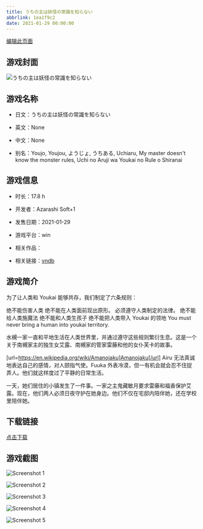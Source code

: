 ```yaml
---
title: うちの主は妖怪の常識を知らない
abbrlink: 1ea1f9c2
date: 2021-01-29 00:00:00
---
```

[编辑此页面](https://github.com/ACG-3/ADV3-source/blob/main/source/_posts/%E3%81%86%E3%81%A1%E3%81%AE%E4%B8%BB%E3%81%AF%E5%A6%96%E6%80%AA%E3%81%AE%E5%B8%B8%E8%AD%98%E3%82%92%E7%9F%A5%E3%82%89%E3%81%AA%E3%81%84.md)

## 游戏封面

![うちの主は妖怪の常識を知らない](https://pan.timero.xyz/d/onedrive/img_lib_001/%E3%81%86%E3%81%A1%E3%81%AE%E4%B8%BB%E3%81%AF%E5%A6%96%E6%80%AA%E3%81%AE%E5%B8%B8%E8%AD%98%E3%82%92%E7%9F%A5%E3%82%89%E3%81%AA%E3%81%84_cover.avif)


## 游戏名称

- 日文：うちの主は妖怪の常識を知らない
- 英文：None
- 中文：None

- 别名：Youjo, Youjou, ようじょ, うちある, Uchiaru, My master doesn't know the monster rules, Uchi no Aruji wa Youkai no Rule o Shiranai


## 游戏信息

- 时长：17.8 h
- 开发者：Azarashi Soft+1
- 发售日期：2021-01-29
- 游戏平台：win
- 相关作品：

- 相关链接：[vndb](https://vndb.org/v29246)


## 游戏简介

为了让人类和 Youkai 能够共存，我们制定了六条规则：

绝不能伤害人类
绝不能在人类面前现出原形。
必须遵守人类制定的法律。
绝不能给人类施魔法
绝不能和人类生孩子
绝不能把人类带入 Youkai 的领地 You must never bring a human into youkai territory.

水槻一家一直和平地生活在人类世界里，并通过遵守这些规则繁衍生息。这是一个关于南槻家主的独生女艾露、南槻家的管家雷藤和他的女仆芙卡的故事。

[url=https://en.wikipedia.org/wiki/Amanojaku]Amanojaku[/url] Airu 无法真诚地表达自己的感情，对人颐指气使。Fuuka 外表冷漠，但一有机会就会忍不住捉弄人。他们就这样度过了平静的日常生活。

一天，她们居住的小镇发生了一件事。一家之主鬼藏敏月要求雷藤和福香保护艾露。现在，他们两人必须日夜守护在她身边。他们不仅在宅邸内陪伴她，还在学校里陪伴她。




## 下载链接

[点击下载](https://pan.timero.xyz/onedrive/adv_lib_001/%E3%81%86%E3%81%A1%E3%81%AE%E4%B8%BB%E3%81%AF%E5%A6%96%E6%80%AA%E3%81%AE%E5%B8%B8%E8%AD%98%E3%82%92%E7%9F%A5%E3%82%89%E3%81%AA%E3%81%84)


## 游戏截图


![Screenshot 1](https://pan.timero.xyz/d/onedrive/img_lib_001/%E3%81%86%E3%81%A1%E3%81%AE%E4%B8%BB%E3%81%AF%E5%A6%96%E6%80%AA%E3%81%AE%E5%B8%B8%E8%AD%98%E3%82%92%E7%9F%A5%E3%82%89%E3%81%AA%E3%81%84_Screenshot_1.avif)

![Screenshot 2](https://pan.timero.xyz/d/onedrive/img_lib_001/%E3%81%86%E3%81%A1%E3%81%AE%E4%B8%BB%E3%81%AF%E5%A6%96%E6%80%AA%E3%81%AE%E5%B8%B8%E8%AD%98%E3%82%92%E7%9F%A5%E3%82%89%E3%81%AA%E3%81%84_Screenshot_2.avif)

![Screenshot 3](https://pan.timero.xyz/d/onedrive/img_lib_001/%E3%81%86%E3%81%A1%E3%81%AE%E4%B8%BB%E3%81%AF%E5%A6%96%E6%80%AA%E3%81%AE%E5%B8%B8%E8%AD%98%E3%82%92%E7%9F%A5%E3%82%89%E3%81%AA%E3%81%84_Screenshot_3.avif)

![Screenshot 4](https://pan.timero.xyz/d/onedrive/img_lib_001/%E3%81%86%E3%81%A1%E3%81%AE%E4%B8%BB%E3%81%AF%E5%A6%96%E6%80%AA%E3%81%AE%E5%B8%B8%E8%AD%98%E3%82%92%E7%9F%A5%E3%82%89%E3%81%AA%E3%81%84_Screenshot_4.avif)

![Screenshot 5](https://pan.timero.xyz/d/onedrive/img_lib_001/%E3%81%86%E3%81%A1%E3%81%AE%E4%B8%BB%E3%81%AF%E5%A6%96%E6%80%AA%E3%81%AE%E5%B8%B8%E8%AD%98%E3%82%92%E7%9F%A5%E3%82%89%E3%81%AA%E3%81%84_Screenshot_5.avif)


